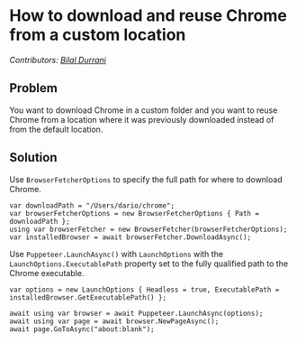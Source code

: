 # How to download and reuse Chrome from a custom location

_Contributors: [Bilal Durrani](https://bilaldurrani.io/)_

## Problem

You want to download Chrome in a custom folder and you want to reuse Chrome
from a location where it was previously downloaded instead of from the default location.

## Solution

Use `BrowserFetcherOptions` to specify the full path for where to download Chrome.

```
var downloadPath = "/Users/dario/chrome";
var browserFetcherOptions = new BrowserFetcherOptions { Path = downloadPath };
using var browserFetcher = new BrowserFetcher(browserFetcherOptions);
var installedBrowser = await browserFetcher.DownloadAsync();
```

Use `Puppeteer.LaunchAsync()` with `LaunchOptions` with the `LaunchOptions.ExecutablePath` property set to the
fully qualified path to the Chrome executable.

```
var options = new LaunchOptions { Headless = true, ExecutablePath = installedBrowser.GetExecutablePath() };

await using var browser = await Puppeteer.LaunchAsync(options);
await using var page = await browser.NewPageAsync();
await page.GoToAsync("about:blank");
```
